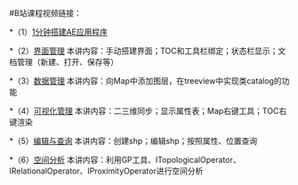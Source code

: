 #B站课程视频链接：

*（1）[1分钟搭建AE应用程序](https://www.bilibili.com/video/BV1tv411u7JA/)

*（2）[界面管理](https://www.bilibili.com/video/BV1tr4y1173v/)
本讲内容：手动搭建界面；TOC和工具栏绑定；状态栏显示；文档管理（新建、打开、保存等）

*（3）[数据管理](https://www.bilibili.com/video/BV1VU4y1c7Gs/)
本讲内容：向Map中添加图层，在treeview中实现类catalog的功能

*（4）[可视化管理](https://www.bilibili.com/video/BV1XQ4y1U7iA/)
本讲内容：二三维同步；显示属性表；Map右键工具；TOC右键渲染

*（5）[编辑与查询](https://www.bilibili.com/video/BV1zL4y1i7hS/)
本讲内容：创建shp；编辑shp；按照属性、位置查询

*（6）[空间分析](https://www.bilibili.com/video/BV13R4y1E7JR/)
本讲内容：利用GP工具、ITopologicalOperator、IRelationalOperator、IProximityOperator进行空间分析
